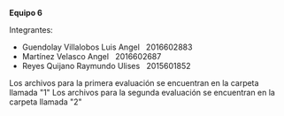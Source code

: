 <b>Equipo 6</b>

Integrantes:

  - Guendolay Villalobos Luis Angel &nbsp; 2016602883
  - Martínez Velasco Angel &nbsp; 2016602687
  - Reyes Quijano Raymundo Ulises &nbsp; 2015601852



Los archivos para la primera evaluación se encuentran en la carpeta llamada "1"
Los archivos para la segunda evaluación se encuentran en la carpeta llamada "2"
